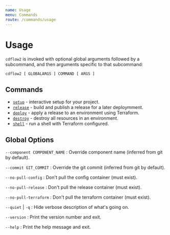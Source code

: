 ```yaml
---
name: Usage
menu: Commands
route: /commands/usage
---
```


# Usage

`cdflow2` is invoked with optional global arguments followed by a subcommand,
and then arguments specific to that subcommand:

```
cdflow2 [ GLOBALARGS ] COMMAND [ ARGS ]
```

## Commands

* [`setup`](setup) - interactive setup for your project.
* [`release`](release) - build and publish a release for a later deploymment.
* [`deploy`](deploy) - apply a release to an environment using Terraform.
* [`destroy`](destroy) - destroy all resources in an environment.
* [`shell`](shell) - run a shell with Terraform configured.

## Global Options

`--component COMPONENT_NAME`
: Override component name (inferred from git by default).

`--commit GIT_COMMIT`
: Override the git commit (inferred from git by default).

`--no-pull-config`
: Don't pull the config container (must exist).

`--no-pull-release`
: Don't pull the release container (must exist).

`--no-pull-terraform`
: Don't pull the terraform container (must exist).

`--quiet` | `-q`
: Hide verbose description of what's going on.

`--version`
: Print the version number and exit.

`--help`
: Print the help message and exit.
